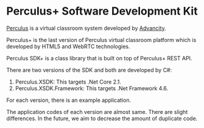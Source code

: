 Perculus+ Software Development Kit
==================================
<a href="http://www.perculus.com" target="_blank">Perculus</a> is a virtual classroom system developed by <a href="http://www.advancity.com.tr" target="_blank">Advancity</a>.

Perculus+ is the last version of Perculus virtual classroom platform which is developed by HTML5 and WebRTC technologies.

Perculus SDK+ is a class library that is built on top of Perculus+ REST API.

There are two versions of the SDK and both are developed by C#:

1. Perculus.XSDK: This targets .Net Core 2.1.
2. Perculus.XSDK.Framework: This targets .Net Framework 4.6.

For each version, there is an example application.

The application codes of each version are almost same. There are slight differences. In the future, we aim to decrease the amount of duplicate code.
